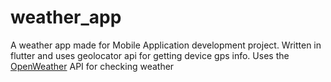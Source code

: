 # weather_app

A weather app made for Mobile Application development project.
Written in flutter and uses geolocator api for getting device gps info.
Uses the [OpenWeather](https://openweathermap.org/) API for checking weather
